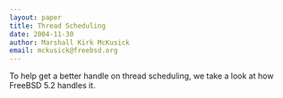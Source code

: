 ```yaml
---
layout: paper
title: Thread Scheduling
date: 2004-11-30
author: Marshall Kirk McKusick
email: mckusick@freebsd.org 
---
```

To help get a better handle on thread scheduling, we take a look at how FreeBSD 5.2 handles it.
